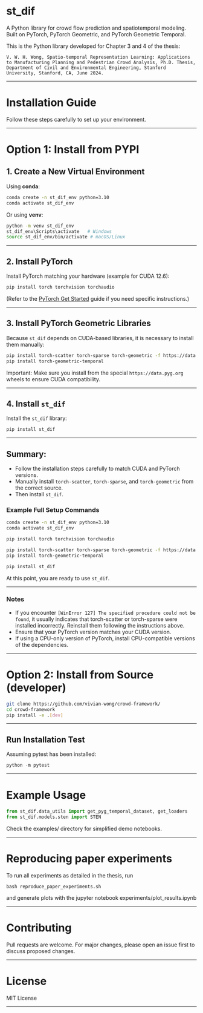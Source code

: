 # st_dif

A Python library for crowd flow prediction and spatiotemporal modeling. Built on PyTorch, PyTorch Geometric, and PyTorch Geometric Temporal.

This is the Python library developed for Chapter 3 and 4 of the thesis: 
```
V. W. H. Wong, Spatio-temporal Representation Learning: Applications to Manufacturing Planning and Pedestrian Crowd Analysis, Ph.D. Thesis, Department of Civil and Environmental Engineering, Stanford University, Stanford, CA, June 2024.
```

---

# Installation Guide

Follow these steps carefully to set up your environment.

---

# Option 1: Install from PYPI
## 1. Create a New Virtual Environment

Using **conda**:

```bash
conda create -n st_dif_env python=3.10
conda activate st_dif_env
```

Or using **venv**:

```bash
python -m venv st_dif_env
st_dif_env\Scripts\activate   # Windows
source st_dif_env/bin/activate # macOS/Linux
```

---

## 2. Install PyTorch

Install PyTorch matching your hardware (example for CUDA 12.6):

```bash
pip install torch torchvision torchaudio
```

(Refer to the [PyTorch Get Started](https://pytorch.org/get-started/locally/) guide if you need specific instructions.)

---

## 3. Install PyTorch Geometric Libraries

Because `st_dif` depends on CUDA-based libraries, it is necessary to install them manually:

```bash
pip install torch-scatter torch-sparse torch-geometric -f https://data.pyg.org/whl/torch-2.5.1+cu121.html
pip install torch-geometric-temporal
```

Important: Make sure you install from the special `https://data.pyg.org` wheels to ensure CUDA compatibility.

---

## 4. Install `st_dif`

Install the `st_dif` library:

```bash
pip install st_dif
```

---

## Summary:
- Follow the installation steps carefully to match CUDA and PyTorch versions.
- Manually install `torch-scatter`, `torch-sparse`, and `torch-geometric` from the correct source.
- Then install `st_dif`.

### Example Full Setup Commands

```bash
conda create -n st_dif_env python=3.10
conda activate st_dif_env

pip install torch torchvision torchaudio

pip install torch-scatter torch-sparse torch-geometric -f https://data.pyg.org/whl/torch-2.5.1+cu121.html
pip install torch-geometric-temporal

pip install st_dif
```

At this point, you are ready to use `st_dif`.

---

### Notes

- If you encounter `[WinError 127] The specified procedure could not be found`, it usually indicates that torch-scatter or torch-sparse were installed incorrectly. Reinstall them following the instructions above.
- Ensure that your PyTorch version matches your CUDA version.
- If using a CPU-only version of PyTorch, install CPU-compatible versions of the dependencies.

---

# Option 2: Install from Source (developer)
```bash
git clone https://github.com/vivian-wong/crowd-framework/
cd crowd-framework
pip install -e .[dev]

``` 

---

## Run Installation Test
Assuming pytest has been installed: 
```python
python -m pytest
```

---

# Example Usage

```python
from st_dif.data_utils import get_pyg_temporal_dataset, get_loaders
from st_dif.models.sten import STEN
```
Check the examples/ directory for simplified demo notebooks.

---

# Reproducing paper experiments 
To run all experiments as detailed in the thesis, run 
```
bash reproduce_paper_experiments.sh
```
and generate plots with the jupyter notebook experiments/plot_results.ipynb

---

# Contributing

Pull requests are welcome. For major changes, please open an issue first to discuss proposed changes.

---

# License

MIT License

---
